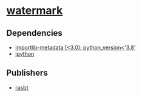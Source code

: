 # [watermark](https://pypi.org/project/watermark)

## Dependencies
- [importlib-metadata (<3.0); python_version<'3.8'](packages/i/importlib-metadata.md)
- [ipython](packages/i/ipython.md)



## Publishers
- [rasbt](https://pypi.org/user/rasbt)

